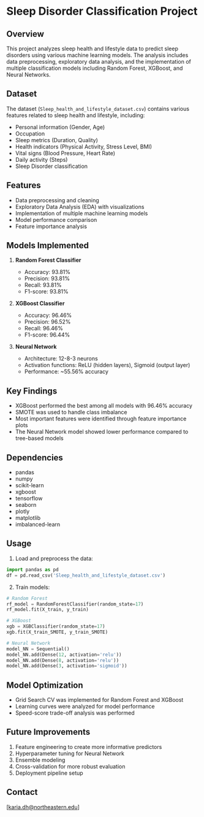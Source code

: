 # Sleep Disorder Classification Project

## Overview
This project analyzes sleep health and lifestyle data to predict sleep disorders using various machine learning models. The analysis includes data preprocessing, exploratory data analysis, and the implementation of multiple classification models including Random Forest, XGBoost, and Neural Networks.

## Dataset
The dataset (`Sleep_health_and_lifestyle_dataset.csv`) contains various features related to sleep health and lifestyle, including:
- Personal information (Gender, Age)
- Occupation
- Sleep metrics (Duration, Quality)
- Health indicators (Physical Activity, Stress Level, BMI)
- Vital signs (Blood Pressure, Heart Rate)
- Daily activity (Steps)
- Sleep Disorder classification

## Features
- Data preprocessing and cleaning
- Exploratory Data Analysis (EDA) with visualizations
- Implementation of multiple machine learning models
- Model performance comparison
- Feature importance analysis

## Models Implemented
1. **Random Forest Classifier**
   - Accuracy: 93.81%
   - Precision: 93.81%
   - Recall: 93.81%
   - F1-score: 93.81%

2. **XGBoost Classifier**
   - Accuracy: 96.46%
   - Precision: 96.52%
   - Recall: 96.46%
   - F1-score: 96.44%

3. **Neural Network**
   - Architecture: 12-8-3 neurons
   - Activation functions: ReLU (hidden layers), Sigmoid (output layer)
   - Performance: ~55.56% accuracy

## Key Findings
- XGBoost performed the best among all models with 96.46% accuracy
- SMOTE was used to handle class imbalance
- Most important features were identified through feature importance plots
- The Neural Network model showed lower performance compared to tree-based models

## Dependencies
- pandas
- numpy
- scikit-learn
- xgboost
- tensorflow
- seaborn
- plotly
- matplotlib
- imbalanced-learn

## Usage
1. Load and preprocess the data:
```python
import pandas as pd
df = pd.read_csv('Sleep_health_and_lifestyle_dataset.csv')
```

2. Train models:
```python
# Random Forest
rf_model = RandomForestClassifier(random_state=17)
rf_model.fit(X_train, y_train)

# XGBoost
xgb = XGBClassifier(random_state=17)
xgb.fit(X_train_SMOTE, y_train_SMOTE)

# Neural Network
model_NN = Sequential()
model_NN.add(Dense(12, activation='relu'))
model_NN.add(Dense(8, activation='relu'))
model_NN.add(Dense(3, activation='sigmoid'))
```

## Model Optimization
- Grid Search CV was implemented for Random Forest and XGBoost
- Learning curves were analyzed for model performance
- Speed-score trade-off analysis was performed

## Future Improvements
1. Feature engineering to create more informative predictors
2. Hyperparameter tuning for Neural Network
3. Ensemble modeling
4. Cross-validation for more robust evaluation
5. Deployment pipeline setup


## Contact
[karia.dh@northeastern.edu]
